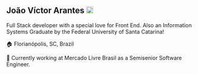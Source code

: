 
## João Víctor Arantes  [<img alt="LinkedIn" width="18px" src="https://simpleicons.org/icons/linkedin.svg" />](https://www.linkedin.com/in/joaovictorarantes)

Full Stack developer with a special love for Front End. Also an Information Systems Graduate by the Federal University of Santa Catarina!

🏠 Florianópolis, SC, Brazil

💼 Currently working at Mercado Livre Brasil as a Semisenior Software Engineer.
